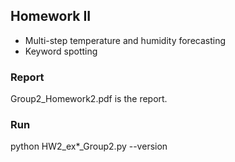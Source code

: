 ## Homework II
- Multi-step temperature and humidity forecasting
- Keyword spotting

### Report
Group2_Homework2.pdf is the report.

### Run
python HW2_ex*_Group2.py --version <VERSION>

